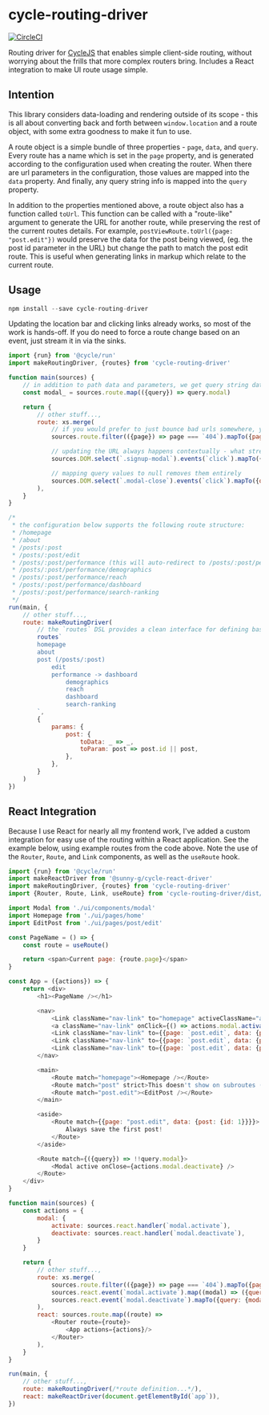 cycle-routing-driver
====================

[![CircleCI](https://circleci.com/gh/tshelburne/cycle-routing-driver.svg?style=svg)](https://circleci.com/gh/tshelburne/cycle-routing-driver)

Routing driver for [CycleJS](https://cycle.js.org/) that enables simple client-side routing, without worrying about
the frills that more complex routers bring. Includes a React integration to make UI route usage simple.

## Intention

This library considers data-loading and rendering outside of its scope - this is all about converting back and forth
between `window.location` and a route object, with some extra goodness to make it fun to use.

A route object is a simple bundle of three properties - `page`, `data`, and `query`. Every route has a name which is set
in the `page` property, and is generated according to the configuration used when creating the router. When there are url
parameters in the configuration, those values are mapped into the `data` property. And finally, any query string info is
mapped into the `query` property.

In addition to the properties mentioned above, a route object also has a function called `toUrl`. This function can be
called with a "route-like" argument to generate the URL for another route, while preserving the rest of the current routes
details. For example, `postViewRoute.toUrl({page: "post.edit"})` would preserve the data for the post being viewed, (eg. the
post id parameter in the URL) but change the path to match the post edit route. This is useful when generating links in
markup which relate to the current route.

## Usage

```js
npm install --save cycle-routing-driver
```

Updating the location bar and clicking links already works, so most of the work is hands-off. If you do need
to force a route change based on an event, just stream it in via the sinks.

```js
import {run} from '@cycle/run'
import makeRoutingDriver, {routes} from 'cycle-routing-driver'

function main(sources) {
	// in addition to path data and parameters, we get query string data so your page can render accordingly
	const modal_ = sources.route.map(({query}) => query.modal)

	return {
		// other stuff...,
		route: xs.merge(
			// if you would prefer to just bounce bad urls somewhere, you can!
			sources.route.filter(({page}) => page === `404`).mapTo({page: `homepage`}),

			// updating the URL always happens contextually - what streams through is reduced into the existing route
			sources.DOM.select(`.signup-modal`).events(`click`).mapTo({query: {modal: `signup`}}),

			// mapping query values to null removes them entirely
			sources.DOM.select(`.modal-close`).events(`click`).mapTo({query: {modal: null}}),
		),
	}
}

/*
 * the configuration below supports the following route structure:
 * /homepage
 * /about
 * /posts/:post
 * /posts/:post/edit
 * /posts/:post/performance (this will auto-redirect to /posts/:post/performance/dashboard)
 * /posts/:post/performance/demographics
 * /posts/:post/performance/reach
 * /posts/:post/performance/dashboard
 * /posts/:post/performance/search-ranking
 */
run(main, {
	// other stuff...,
	route: makeRoutingDriver(
		// the `routes` DSL provides a clean interface for defining basic routes
		routes`
		homepage
		about
		post (/posts/:post)
			edit
			performance -> dashboard
				demographics
				reach
				dashboard
				search-ranking
		`,
		{
			params: {
				post: {
					toData: _ => _,
					toParam: post => post.id || post,
				},
			},
		}
	)
})
```

## React Integration

Because I use React for nearly all my frontend work, I've added a custom integration for easy use of the
routing within a React application. See the example below, using example routes from the code above. Note
the use of the `Router`, `Route`, and `Link` components, as well as the `useRoute` hook.

```js
import {run} from '@cycle/run'
import makeReactDriver from '@sunny-g/cycle-react-driver'
import makeRoutingDriver, {routes} from 'cycle-routing-driver'
import {Router, Route, Link, useRoute} from 'cycle-routing-driver/dist/react/router'

import Modal from './ui/components/modal'
import Homepage from './ui/pages/home'
import EditPost from './ui/pages/post/edit'

const PageName = () => {
	const route = useRoute()

	return <span>Current page: {route.page}</span>
}

const App = ({actions}) => {
	return <div>
		<h1><PageName /></h1>

		<nav>
			<Link className="nav-link" to="homepage" activeClassName="active">Home</Link>
			<a className="nav-link" onClick={() => actions.modal.activate(`signup`)}>Signup</a>
			<Link className="nav-link" to={{page: `post.edit`, data: {post: {id: 1}}}} activeClassName="active">Edit Post 1</Link>
			<Link className="nav-link" to={{page: `post.edit`, data: {post: 2}}} activeClassName="active">Edit Post 2</Link>
			<Link className="nav-link" to={{page: `post.edit`, data: {post: {id: 3}}}} activeClassName="active">Edit Post 3</Link>
		</nav>

		<main>
			<Route match="homepage"><Homepage /></Route>
			<Route match="post" strict>This doesn't show on subroutes (like post.edit)</Route>
			<Route match="post.edit"><EditPost /></Route>
		</main>

		<aside>
			<Route match={{page: "post.edit", data: {post: {id: 1}}}}>
				Always save the first post!
			</Route>
		</aside>

		<Route match={({query}) => !!query.modal}>
			<Modal active onClose={actions.modal.deactivate} />
		</Route>
	</div>
}

function main(sources) {
	const actions = {
		modal: {
			activate: sources.react.handler(`modal.activate`),
			deactivate: sources.react.handler(`modal.deactivate`),
		}
	}

	return {
		// other stuff...,
		route: xs.merge(
			sources.route.filter(({page}) => page === `404`).mapTo({page: `homepage`}),
			sources.react.event(`modal.activate`).map((modal) => ({query: {modal}})),
			sources.react.event(`modal.deactivate`).mapTo({query: {modal: null}}),
		),
		react: sources.route.map((route) =>
			<Router route={route}>
				<App actions={actions}/>
			</Router>
		),
	}
}

run(main, {
	// other stuff...,
	route: makeRoutingDriver(/*route definition...*/),
	react: makeReactDriver(document.getElementById(`app`)),
})
````
